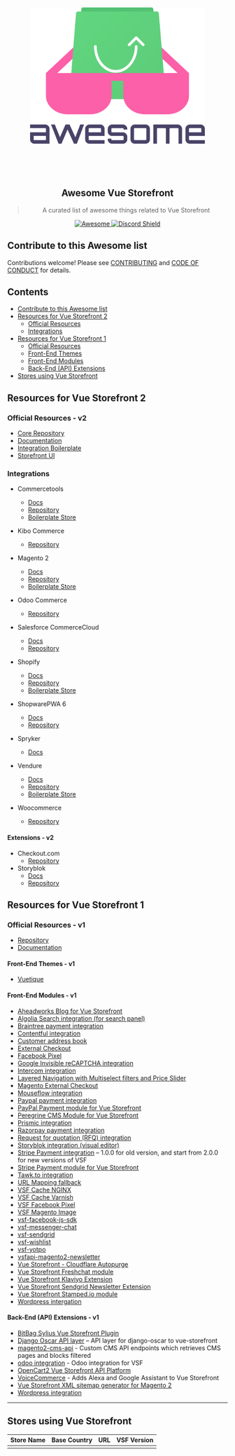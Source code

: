 <p align="center">
 <br>
  <img alt="awesome" src="./assets/logo.svg" width="400">
   <br>
    <br>
    </br>
   </br>
  </img>
 </br>
</p>
<h2 style="text-align: center;">
 Awesome Vue Storefront
</h2>
<div align="center">
<blockquote>
 <p>
  A curated list of awesome things related to Vue Storefront
 </p>
</blockquote>

<a href="https://github.com/sindresorhus/awesome">
  <img alt="Awesome" src="https://cdn.rawgit.com/sindresorhus/awesome/d7305f38d29fed78fa85652e3a63e154dd8e8829/media/badge.svg"/>
 </a>
<a href="http://discord.vuestorefront.io/">
<img src="https://discordapp.com/api/guilds/770285988244750366/widget.png?style=shield" alt="Discord Shield"/>
</a>
</div>

## Contribute to this Awesome list

Contributions welcome! Please see [CONTRIBUTING](https://github.com/vuestorefront/awesome-vuestorefront/blob/master/CONTRIBUTING.md) and [CODE OF CONDUCT](https://github.com/vuestorefront/awesome-vuestorefront/blob/master/CODE_OF_CONDUCT.md) for details.

## Contents

- [Contribute to this Awesome list](#contribute-to-this-awesome-list)
- [Resources for Vue Storefront 2](#resources-for-vue-storefront-2)
    - [Official Resources](#official-resources---v2)
    - [Integrations](#integrations)
- [Resources for Vue Storefront 1](#resources-for-vue-storefront-1)
    - [Official Resources](#official-resources---v1)
    - [Front-End Themes](#front-end-themes---v1)
    - [Front-End Modules](#front-end-modules---v1)
    - [Back-End (API) Extensions](#back-end-api-extensions---v1)
- [Stores using Vue Storefront](#stores-using-vue-storefront)

## Resources for Vue Storefront 2

### Official Resources - v2
- [Core Repository](https://github.com/vuestorefront/vue-storefront)
- [Documentation](https://docs.vuestorefront.io/)
- [Integration Boilerplate](https://github.com/vuestorefront/ecommerce-integration-boilerplate)
- [Storefront UI](https://www.storefrontui.io/)

### Integrations
- Commercetools
  - [Docs](https://docs.vuestorefront.io/v2/commercetools/) 
  - [Repository](https://github.com/vuestorefront/vue-storefront/tree/main/packages/commercetools)
  - [Boilerplate Store](https://github.com/vuestorefront/template-commercetools)

- Kibo Commerce
  - [Repository](https://github.com/vuestorefront/kibocommerce)

- Magento 2
  - [Docs](https://docs.vuestorefront.io/magento2/)
  - [Repository](https://github.com/vuestorefront/magento2)
  - [Boilerplate Store](https://github.com/vuestorefront/template-magento)

- Odoo Commerce
  - [Repository](https://github.com/vuestorefront/odoo)

- Salesforce CommerceCloud
  - [Docs](https://docs.vuestorefront.io/sfcc/)
  - [Repository](https://docs.vuestorefront.io/sfcc/)

- Shopify
  - [Docs](https://docs.vuestorefront.io/shopify/) 
  - [Repository](https://docs.vuestorefront.io/shopify/)
  - [Boilerplate Store](https://github.com/vuestorefront/template-shopify)

- ShopwarePWA 6
  - [Docs](https://shopware-pwa-docs.vuestorefront.io/)
  - [Repository](https://github.com/vuestorefront/shopware-pwa)
  
- Spryker
  - [Docs](https://spryker-vsf-docs.web.app/) 

- Vendure
  - [Docs](https://docs.vuestorefront.io/vendure/) 
  - [Repository](https://github.com/vuestorefront/vendure)
  - [Boilerplate Store](https://github.com/vuestorefront/template-vendure)

- Woocommerce
  - [Repository](https://github.com/vuestorefront/woocommerce) 

#### Extensions - v2
- Checkout.com
  - [Repository](https://github.com/vuestorefront/checkout-com)
- Storyblok
  - [Docs](https://docs.vuestorefront.io/storyblok/) 
  - [Repository](https://github.com/vuestorefront/storyblok) 

## Resources for Vue Storefront 1

### Official Resources - v1
- [Repository](https://github.com/vuestorefront/vue-storefront-1)
- [Documentation](https://docs.vuestorefront.io/)

#### Front-End Themes - v1
- [Vuetique](https://vuetique.io/)

#### Front-End Modules - v1
- [Aheadworks Blog for Vue Storefront](https://github.com/magebitcom/vsf-aheadworks-blog)
- [Algolia Search integration (for search panel)](https://github.com/Interactivated/vsf-algolia-search)
- [Braintree payment integration](https://github.com/danrcoull/vsf-payment-braintree)
- [Contentful integration](https://github.com/juliankoehn/vsf-contentful)
- [Customer address book](https://github.com/aureatelabs/vsf-address-book/)
- [External Checkout](https://github.com/Vendic/vsf-external-checkout)
- [Facebook Pixel](https://github.com/new-fantastic/vsf-facebook-pixel)
- [Google Invisible reCAPTCHA integration](https://github.com/aureatelabs/vsf-google-recaptcha/)
- [Intercom integration](https://github.com/develodesign/vsf-intercom)
- [Layered Navigation with Multiselect filters and Price Slider](https://github.com/GetNoticedNL/vsf-layered-navigation)
- [Magento External Checkout](https://github.com/DivanteLtd/magento2-external-checkout)
- [Mouseflow integration](https://github.com/cnviradiya/vsf-mouseflow)
- [Paypal payment integration](https://github.com/develodesign/vsf-payment-paypal)
- [PayPal Payment module for Vue Storefront](https://github.com/new-fantastic/vsf-payment-paypal)
- [Peregrine CMS Module for Vue Storefront](https://github.com/hotwax/vsf-peregrine)
- [Prismic integration](https://www.dnd.fr/2019/03/discover-our-new-connector-between-vue-storefront-and-prismic/)
- [Razorpay payment integration](https://github.com/aureatelabs/vsf-payment-razorpay/)
- [Request for quotation (RFQ) integration](https://github.com/Interactivated/vsf-wholesale-request)
- [Storyblok integration (visual editor)](https://github.com/kodbruket/vsf-storyblok-sync)
- [Stripe Payment integration](https://github.com/develodesign/vsf-payment-stripe) – 1.0.0 for old version, and start from 2.0.0 for new versions of VSF
- [Stripe Payment module for Vue Storefront](https://github.com/new-fantastic/vsf-payment-stripe)
- [Tawk.to integration](https://github.com/razzul/vsf-tawk)
- [URL Mapping fallback](https://github.com/kodbruket/vsf-mapping-fallback/)
- [VSF Cache NGINX](https://github.com/new-fantastic/vsf-cache-nginx)
- [VSF Cache Varnish](https://github.com/new-fantastic/vsf-cache-varnish)
- [VSF Facebook Pixel](https://github.com/new-fantastic/vsf-facebook-pixel)
- [VSF Magento Image](https://github.com/new-fantastic/vsf-magento-image)
- [vsf-facebook-js-sdk](https://github.com/new-fantastic/vsf-facebook-js-sdk)
- [vsf-messenger-chat](https://github.com/new-fantastic/vsf-messenger-chat)
- [vsf-sendgrid](https://github.com/new-fantastic/vsf-sendgrid-mail)
- [vsf-wishlist](https://github.com/new-fantastic/vsf-wishlist)
- [vsf-yotpo](https://github.com/new-fantastic/vsf-yotpo)
- [vsfapi-magento2-newsletter](https://github.com/ittweb/vsfapi-magento2-newsletter)
- [Vue Storefront - Cloudflare Autopurge](https://github.com/new-fantastic/vsf-cloudflare)
- [Vue Storefront Freshchat module](https://github.com/aureatelabs/vsf-freshchat)
- [Vue Storefront Klaviyo Extension](https://github.com/new-fantastic/vsf-klaviyo)
- [Vue Storefront Sendgrid Newsletter Extension](https://github.com/new-fantastic/vsf-sendgrid-newsletter)
- [Vue Storefront Stamped.io module](https://github.com/new-fantastic/vsf-stamped)
- [Wordpress intergation](https://github.com/develodesign/vsf-wp)

#### Back-End (API) Extensions - v1
- [BitBag Sylius Vue Storefront Plugin](https://github.com/BitBagCommerce/SyliusVueStorefrontPlugin)
- [Django Oscar API layer](https://github.com/ladrua/django-oscar-api-vue-storefront) – API layer for django-oscar to vue-storefront
- [magento2-cms-api](https://github.com/SnowdogApps/magento2-cms-api) - Custom CMS API endpoints which retrieves CMS pages and blocks filtered
- [odoo integration](https://github.com/cristian-g/vsf-odoo) - Odoo integration for VSF
- [OpenCart2 Vue Storefront API Platform](https://github.com/butopea/vue-storefront-api-opencart2-platform)
- [VoiceCommerce](https://github.com/upsidelab/voicecommerce) - Adds Alexa and Google Assistant to Vue Storefront
- [Vue Storefront XML sitemap generator for Magento 2](https://github.com/Vendic/magento2-vuestorefront-xmlsitemap)
- [Wordpress integration](https://github.com/develodesign/vsf-wp)

-----

## Stores using Vue Storefront
|Store Name|Base Country|URL|VSF Version|
|---	|---	|---	|---	|
|   	|   	|   	|   	|
